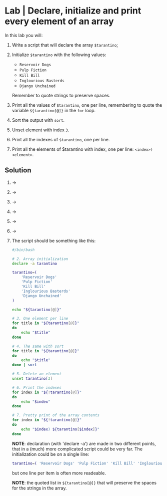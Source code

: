 # Lab | Declare, initialize and print every element of an array

In this lab you will:

1. Write a script that will declare the array `$tarantino`;
2. Initialize `$tarantino` with the following values:

   - `Reservoir Dogs`
   - `Pulp Fiction`
   - `Kill Bill`
   - `Inglourious Basterds`
   - `Django Unchained`

   Remember to quote strings to preserve spaces.
3. Print all the values of `$tarantino`, one per line, remembering to quote the
   variable `${tarantino[@]}` in the `for` loop.
4. Sort the output with `sort`.
5. Unset element with index `3`.
6. Print all the indexes of `$tarantino`, one per line.
7. Print all the elements of $tarantino with index, one per line:
   `<index>) <element>`.

## Solution

1. ->
2. ->
3. ->
4. ->
5. ->
6. ->
7. The script should be something like this:

   ```bash
   #/bin/bash

   # 2. Array initialization
   declare -a tarantino

   tarantino=(
       'Reservoir Dogs'
       'Pulp Fiction'
       'Kill Bill'
       'Inglourious Basterds'
       'Django Unchained'
   )

   echo "${tarantino[@]}"

   # 3. One element per line
   for title in "${tarantino[@]}"
   do
       echo "$title"
   done

   # 4. The same with sort
   for title in "${tarantino[@]}"
   do
       echo "$title"
   done | sort

   # 5. Delete an element
   unset tarantino[3]

   # 6. Print the indexes
   for index in "${!tarantino[@]}"
   do
       echo "$index"
   done

   # 7. Pretty print of the array contents
   for index in "${!tarantino[@]}"
   do
       echo "$index) ${tarantino[$index]}"
   done
   ```

   **NOTE**: declaration (with 'declare -a') are made in two different points, that
   in a (much) more complicated script could be very far.
   The initialization could be on a single line:

   ```bash
   tarantino=( 'Reservoir Dogs' 'Pulp Fiction' 'Kill Bill' 'Inglourious Basterds' 'Django Unchained' )
   ```

   but one line per item is often more readeable.

   **NOTE**: the quoted list in `${tarantino[@]}` that will preserve the spaces for
   the strings in the array.
